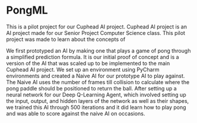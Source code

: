 # PongML
This is a pilot project for our Cuphead AI project. Cuphead AI project is an AI project made for our Senior Project Computer Science class. This pilot project was made to learn about the concepts of 

We first prototyped an AI by making one that plays a game of pong through a simplified prediction formula. It is our initial proof of concept and is a version of the AI that was scaled up to be implemented to the main Cuphead AI project. We set up an environment using PyCharm environments and created a Naive AI for our prototype AI to play against. The Naive AI uses the number of frames till collision to calculate where the pong paddle should be positioned to return the ball. After setting up a neural network for our Deep Q-Learning Agent, which involved setting up the input, output, and hidden layers of the network as well as their shapes, we trained this AI through 500 iterations and it did learn how to play pong and was able to score against the naive AI on occasions. 
